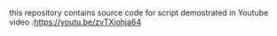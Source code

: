 this repository contains source code for script demostrated in Youtube video :https://youtu.be/zvTXjohja64
